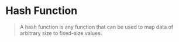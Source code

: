 Hash Function
=============
> A hash function is any function that can be used to map data of arbitrary size to fixed-size values.

